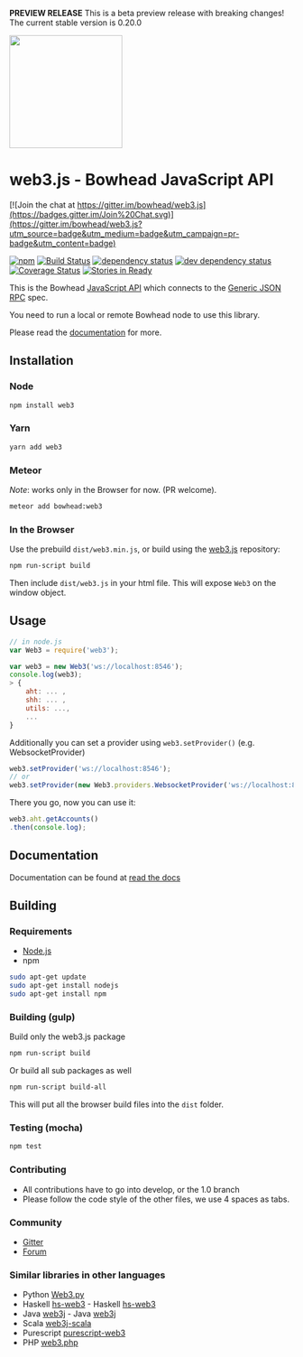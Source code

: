 **PREVIEW RELEASE** This is a beta preview release with breaking changes! The current stable version is 0.20.0 

<img src="https://github.com/bowhead/web3.js/raw/1.0/web3js.jpg" width=200 />

# web3.js - Bowhead JavaScript API

[![Join the chat at https://gitter.im/bowhead/web3.js](https://badges.gitter.im/Join%20Chat.svg)](https://gitter.im/bowhead/web3.js?utm_source=badge&utm_medium=badge&utm_campaign=pr-badge&utm_content=badge)

[![npm](https://img.shields.io/npm/dm/web3.svg)](https://www.npmjs.com/package/web3) [![Build Status][travis-image]][travis-url] [![dependency status][dep-image]][dep-url] [![dev dependency status][dep-dev-image]][dep-dev-url] [![Coverage Status][coveralls-image]][coveralls-url] [![Stories in Ready][waffle-image]][waffle-url]

This is the Bowhead [JavaScript API][docs]
which connects to the [Generic JSON RPC](https://github.com/bowhead/wiki/wiki/JSON-RPC) spec.


You need to run a local or remote Bowhead node to use this library.

Please read the [documentation][docs] for more.

## Installation

### Node

```bash
npm install web3
```

### Yarn

```bash
yarn add web3
```

### Meteor

*Note*: works only in the Browser for now. (PR welcome).

```bash
meteor add bowhead:web3
```

### In the Browser

Use the prebuild ``dist/web3.min.js``, or
build using the [web3.js][repo] repository:

```bash
npm run-script build
```

Then include `dist/web3.js` in your html file.
This will expose `Web3` on the window object.

## Usage

```js
// in node.js
var Web3 = require('web3');

var web3 = new Web3('ws://localhost:8546');
console.log(web3);
> {
    aht: ... ,
    shh: ... ,
    utils: ...,
    ...
}
```

Additionally you can set a provider using `web3.setProvider()` (e.g. WebsocketProvider)

```js
web3.setProvider('ws://localhost:8546');
// or
web3.setProvider(new Web3.providers.WebsocketProvider('ws://localhost:8546'));
```

There you go, now you can use it:

```js
web3.aht.getAccounts()
.then(console.log);
```

## Documentation

Documentation can be found at [read the docs][docs]


## Building

### Requirements

* [Node.js](https://nodejs.org)
* npm

```bash
sudo apt-get update
sudo apt-get install nodejs
sudo apt-get install npm
```

### Building (gulp)

Build only the web3.js package

```bash
npm run-script build
```

Or build all sub packages as well

```bash
npm run-script build-all
```

This will put all the browser build files into the `dist` folder.


### Testing (mocha)

```bash
npm test
```

### Contributing

- All contributions have to go into develop, or the 1.0 branch
- Please follow the code style of the other files, we use 4 spaces as tabs.

### Community
 - [Gitter](https://gitter.im/bowhead/web3.js?source=orgpage)
 - [Forum](https://forum.bowhead.org/categories/bowhead-js)


### Similar libraries in other languages
 - Python [Web3.py](https://github.com/pipermerriam/web3.py)
 - Haskell [hs-web3](https://github.com/airalab/hs-web3)		   - Haskell [hs-web3](https://github.com/airalab/hs-web3)
 - Java [web3j](https://github.com/web3j/web3j)		   - Java [web3j](https://github.com/web3j/web3j)
 - Scala [web3j-scala](https://github.com/mslinn/web3j-scala)
 - Purescript [purescript-web3](https://github.com/f-o-a-m/purescript-web3)
 - PHP [web3.php](https://github.com/sc0Vu/web3.php)


[repo]: https://github.com/bowhead/web3.js
[docs]: http://web3js.readthedocs.io/en/1.0/
[npm-image]: https://badge.fury.io/js/web3.png
[npm-url]: https://npmjs.org/package/web3
[travis-image]: https://travis-ci.org/bowhead/web3.js.svg
[travis-url]: https://travis-ci.org/bowhead/web3.js
[dep-image]: https://david-dm.org/bowhead/web3.js.svg
[dep-url]: https://david-dm.org/bowhead/web3.js
[dep-dev-image]: https://david-dm.org/bowhead/web3.js/dev-status.svg
[dep-dev-url]: https://david-dm.org/bowhead/web3.js#info=devDependencies
[coveralls-image]: https://coveralls.io/repos/bowhead/web3.js/badge.svg?branch=master
[coveralls-url]: https://coveralls.io/r/bowhead/web3.js?branch=master
[waffle-image]: https://badge.waffle.io/bowhead/web3.js.svg?label=ready&title=Ready
[waffle-url]: https://waffle.io/bowhead/web3.js
